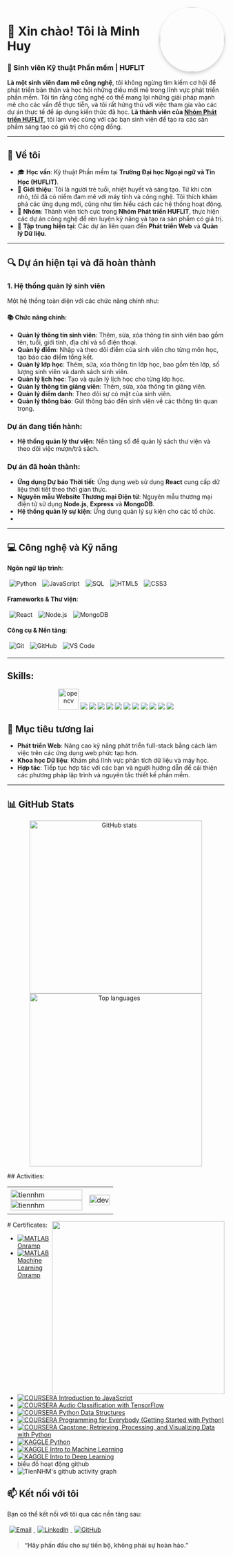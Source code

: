 <!-- Hình ảnh đại diện -->
<img align="right" width="150" style="border-radius: 50%; box-shadow: 0 4px 8px rgba(0, 0, 0, 0.2);" src="https://github.com/MinhHuy.png" />

# 👋 Xin chào! Tôi là Minh Huy

### 🌟 Sinh viên Kỹ thuật Phần mềm | HUFLIT

**Là một sinh viên đam mê công nghệ**, tôi không ngừng tìm kiếm cơ hội để phát triển bản thân và học hỏi những điều mới mẻ trong lĩnh vực phát triển phần mềm. Tôi tin rằng công nghệ có thể mang lại những giải pháp mạnh mẽ cho các vấn đề thực tiễn, và tôi rất hứng thú với việc tham gia vào các dự án thực tế để áp dụng kiến thức đã học. **Là thành viên của [Nhóm Phát triển HUFLIT](#nhóm)**, tôi làm việc cùng với các bạn sinh viên để tạo ra các sản phẩm sáng tạo có giá trị cho cộng đồng.

---

## 📘 Về tôi

- 🎓 **Học vấn**: Kỹ thuật Phần mềm tại **Trường Đại học Ngoại ngữ và Tin Học (HUFLIT)**.
- 👤 **Giới thiệu**: Tôi là người trẻ tuổi, nhiệt huyết và sáng tạo. Từ khi còn nhỏ, tôi đã có niềm đam mê với máy tính và công nghệ. Tôi thích khám phá các ứng dụng mới, cũng như tìm hiểu cách các hệ thống hoạt động.
- 👥 **Nhóm**: Thành viên tích cực trong **Nhóm Phát triển HUFLIT**, thực hiện các dự án công nghệ để rèn luyện kỹ năng và tạo ra sản phẩm có giá trị. 
- 🌱 **Tập trung hiện tại**: Các dự án liên quan đến **Phát triển Web** và **Quản lý Dữ liệu**.

---

## 🔍 Dự án hiện tại và đã hoàn thành

### 1. Hệ thống quản lý sinh viên
Một hệ thống toàn diện với các chức năng chính như:

#### 📚 Chức năng chính:
- **Quản lý thông tin sinh viên**: Thêm, sửa, xóa thông tin sinh viên bao gồm tên, tuổi, giới tính, địa chỉ và số điện thoại.
- **Quản lý điểm**: Nhập và theo dõi điểm của sinh viên cho từng môn học, tạo báo cáo điểm tổng kết.
- **Quản lý lớp học**: Thêm, sửa, xóa thông tin lớp học, bao gồm tên lớp, số lượng sinh viên và danh sách sinh viên.
- **Quản lý lịch học**: Tạo và quản lý lịch học cho từng lớp học.
- **Quản lý thông tin giảng viên**: Thêm, sửa, xóa thông tin giảng viên.
- **Quản lý điểm danh**: Theo dõi sự có mặt của sinh viên.
- **Quản lý thông báo**: Gửi thông báo đến sinh viên về các thông tin quan trọng.

### Dự án đang tiến hành:
- **Hệ thống quản lý thư viện**: Nền tảng số để quản lý sách thư viện và theo dõi việc mượn/trả sách.

### Dự án đã hoàn thành:
- **Ứng dụng Dự báo Thời tiết**: Ứng dụng web sử dụng **React** cung cấp dữ liệu thời tiết theo thời gian thực.
- **Nguyên mẫu Website Thương mại Điện tử**: Nguyên mẫu thương mại điện tử sử dụng **Node.js**, **Express** và **MongoDB**.
- **Hệ thống quản lý sự kiện**: Ứng dụng quản lý sự kiện cho các tổ chức.
- 

---

## 💻 Công nghệ và Kỹ năng

**Ngôn ngữ lập trình**:  
<p>
  <img src="https://img.icons8.com/color/48/000000/python.png" alt="Python" style="margin: 5px;" />
  <img src="https://img.icons8.com/color/48/000000/javascript--v1.png" alt="JavaScript" style="margin: 5px;" />
  <img src="https://img.icons8.com/color/48/000000/sql.png" alt="SQL" style="margin: 5px;" />
  <img src="https://img.icons8.com/color/48/000000/html-5.png" alt="HTML5" style="margin: 5px;" />
  <img src="https://img.icons8.com/color/48/000000/css3.png" alt="CSS3" style="margin: 5px;" />
</p>

**Frameworks & Thư viện**:  
<p>
  <img src="https://img.icons8.com/color/48/000000/react-native.png" alt="React" style="margin: 5px;" />
  <img src="https://img.icons8.com/color/48/000000/nodejs.png" alt="Node.js" style="margin: 5px;" />
  <img src="https://img.icons8.com/color/48/000000/mongodb.png" alt="MongoDB" style="margin: 5px;" />
</p>

**Công cụ & Nền tảng**:  
<p>
  <img src="https://img.icons8.com/color/48/000000/git.png" alt="Git" style="margin: 5px;" />
  <img src="https://img.icons8.com/color/48/000000/github.png" alt="GitHub" style="margin: 5px;" />
  <img src="https://img.icons8.com/color/48/000000/visual-studio-code-2019.png" alt="VS Code" style="margin: 5px;" />
</p>

---
## Skills:
<p align="center">
  <img src="https://www.vectorlogo.zone/logos/opencv/opencv-icon.svg" alt="opencv" width="48" height="48"/> 
  <img src="https://img.icons8.com/color/48/000000/microsoft-sql-server.png"/>
  <img src="https://img.icons8.com/color/48/000000/mysql-logo.png"/>
  <img src="https://img.icons8.com/color/48/000000/mongodb.png"/>
  <img src="https://img.icons8.com/fluent/48/000000/matlab.png"/>
  <img src="https://img.icons8.com/color/48/000000/git.png"/>
  <img src="https://img.icons8.com/color/48/000000/github-2.png"/>
  <img src="https://img.icons8.com/color/48/000000/visual-studio-code-2019.png"/>
  <img src="https://img.icons8.com/color/48/000000/visual-studio-2019.png"/>
  <img src="https://img.icons8.com/dusk/48/000000/anaconda.png"/>
  <img src="https://img.icons8.com/fluent/48/000000/spyder-ide.png"/>
  <img src="https://img.icons8.com/color/48/000000/trello.png"/>
</p>


## 🌱 Mục tiêu tương lai

- **Phát triển Web**: Nâng cao kỹ năng phát triển full-stack bằng cách làm việc trên các ứng dụng web phức tạp hơn.
- **Khoa học Dữ liệu**: Khám phá lĩnh vực phân tích dữ liệu và máy học.
- **Hợp tác**: Tiếp tục hợp tác với các bạn và người hướng dẫn để cải thiện các phương pháp lập trình và nguyên tắc thiết kế phần mềm.

---
## 📊 GitHub Stats

<p align="center">
  <img src="https://github-readme-stats.vercel.app/api?username=minhhuy&show_icons=true&theme=highcontrast" alt="GitHub stats" width="400" />
  <img src="https://github-readme-stats.vercel.app/api/top-langs/?username=minhhuy&layout=compact&theme=highcontrast" alt="Top languages" width="400" />
</p>
## Activities:

<table style="width:100%;">
  <tr>
    <td>
      <img src="https://github-readme-stats.vercel.app/api/top-langs/?username=tiennhm&bg_color=FFFFFF00&text_color=179fa3&layout=compact&hide=CSS&langs_count=10&custom_title=Top%20ngôn%20ngữ%20được%20dùng" alt="tiennhm" width="100%"/>
      <img src="https://github-readme-stats.vercel.app/api?username=tiennhm&bg_color=FFFFFF00&text_color=179fa3&show_icons=true&count_private=true&include_all_commits=true&custom_title=Hoạt%20động%20trên%20Github" alt="tiennhm" width="100%"/>
    </td>
    <td>
      <p align="center"> 
        <img src="https://cdn.dribbble.com/users/1059583/screenshots/4171367/coding-freak.gif" alt="dev" width="100%"/>
      </p>
    </td>
  </tr>
</table>
# Certificates:

<img align="right" width="400" src="https://github.githubassets.com/images/modules/profile/profile-joined-github.svg">

- [![MATLAB](https://img.shields.io/badge/-MATLAB-orange) Onramp](https://matlabacademy.mathworks.com/progress/share/certificate.html?id=c2f444b8-d6ce-4eef-9934-48d7fa7da2d1)
- [![MATLAB](https://img.shields.io/badge/-MATLAB-orange) Machine Learning Onramp](https://matlabacademy.mathworks.com/progress/share/certificate.html?id=ad7fb8de-67d7-487f-95ee-f3871a61b1e1)
- [![COURSERA](https://img.shields.io/badge/-COURSERA-green) Introduction to JavaScript](https://www.coursera.org/account/accomplishments/certificate/XFNU3UXCK5DG)
- [![COURSERA](https://img.shields.io/badge/-COURSERA-green) Audio Classification with TensorFlow](https://www.coursera.org/account/accomplishments/certificate/MBSDFCKQ9X8E)
- [![COURSERA](https://img.shields.io/badge/-COURSERA-green) Python Data Structures](https://www.coursera.org/account/accomplishments/certificate/PQMJRCLM7BCQ)
- [![COURSERA](https://img.shields.io/badge/-COURSERA-green) Programming for Everybody (Getting Started with Python)](https://www.coursera.org/account/accomplishments/certificate/V7MK7JDL96DU)
- [![COURSERA](https://img.shields.io/badge/-COURSERA-green) Capstone: Retrieving, Processing, and Visualizing Data with Python](https://www.coursera.org/account/accomplishments/certificate/DVXXD98ESKLP)
- [![KAGGLE](https://img.shields.io/badge/-KAGGLE-blue) Python](https://www.kaggle.com/learn/certification/nguyenhuynhminhtien/python)
- [![KAGGLE](https://img.shields.io/badge/-KAGGLE-blue) Intro to Machine Learning](https://www.kaggle.com/learn/certification/nguyenhuynhminhtien/intro-to-machine-learning)
- [![KAGGLE](https://img.shields.io/badge/-KAGGLE-blue) Intro to Deep Learning](https://www.kaggle.com/learn/certification/nguyenhuynhminhtien/intro-to-deep-learning)
- biểu đồ hoạt động github
- ![TienNHM's github activity graph](https://github-readme-activity-graph.vercel.app/graph?username=TienNHM&theme=dracula&custom_title=Theme+dracula)





## 📫 Kết nối với tôi

Bạn có thể kết nối với tôi qua các nền tảng sau:  
<p>
  <a href="mailto:minhhuy.huflit@gmail.com">
    <img src="https://img.icons8.com/fluent/48/000000/gmail.png" alt="Email" style="margin: 5px;" />
  </a>
  <a href="https://linkedin.com/in/minh-huy" target="_blank">
    <img src="https://img.icons8.com/fluent/48/000000/linkedin.png" alt="LinkedIn" style="margin: 5px;" />
  </a>
  <a href="https://github.com/MinhHuy" target="_blank">
    <img src="https://img.icons8.com/fluent/48/000000/github.png" alt="GitHub" style="margin: 5px;" />
  </a>
</p>

> **“Hãy phấn đấu cho sự tiến bộ, không phải sự hoàn hảo.”**
